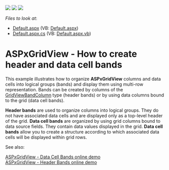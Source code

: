 <!-- default badges list -->
![](https://img.shields.io/endpoint?url=https://codecentral.devexpress.com/api/v1/VersionRange/128533681/16.1.5%2B)
[![](https://img.shields.io/badge/Open_in_DevExpress_Support_Center-FF7200?style=flat-square&logo=DevExpress&logoColor=white)](https://supportcenter.devexpress.com/ticket/details/T399420)
[![](https://img.shields.io/badge/📖_How_to_use_DevExpress_Examples-e9f6fc?style=flat-square)](https://docs.devexpress.com/GeneralInformation/403183)
<!-- default badges end -->
<!-- default file list -->
*Files to look at*:

* [Default.aspx](./CS/Default.aspx) (VB: [Default.aspx](./VB/Default.aspx))
* [Default.aspx.cs](./CS/Default.aspx.cs) (VB: [Default.aspx.vb](./VB/Default.aspx.vb))
<!-- default file list end -->
# ASPxGridView - How to create header and data cell bands


<p>This example illustrates how to organize <strong>ASPxGridView</strong> columns and data cells into logical groups (bands) and display them using multi-row representation. Bands can be created by columns of the <a href="http://help.devexpress.com/#AspNet/clsDevExpressWebGridViewBandColumntopic">GridViewBandColumn</a> type (header bands) or by using data columns bound to the grid (data cell bands). </p>
<p><strong>Header bands</strong> are used to organize columns into logical groups. They do not have associated data cells and are displayed only as a top-level header of the grid. <strong>Data cell bands</strong> are organized by using grid columns bound to data source fields. They contain data values displayed in the grid. <strong>Data cell bands</strong> allow you to create a structure according to which associated data cells will be displayed within grid rows.</p>
<p>See also:</p>
<p><a href="https://demos.devexpress.com/ASPxGridViewDemos/Columns/DataCellBands.aspx">ASPxGridView - Data Cell Bands online demo</a><br><a href="https://demos.devexpress.com/ASPxGridViewDemos/Columns/Bands.aspx">ASPxGridView - Header Bands online demo</a></p>

<br/>


